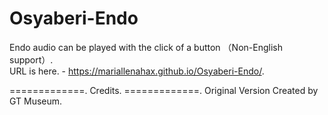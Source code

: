 # Osyaberi-Endo
Endo audio can be played with the click of a button （Non-English support）.        
URL is here. - https://mariallenahax.github.io/Osyaberi-Endo/.       

=============. 
Credits. 
=============. 
Original Version Created by GT Museum.
